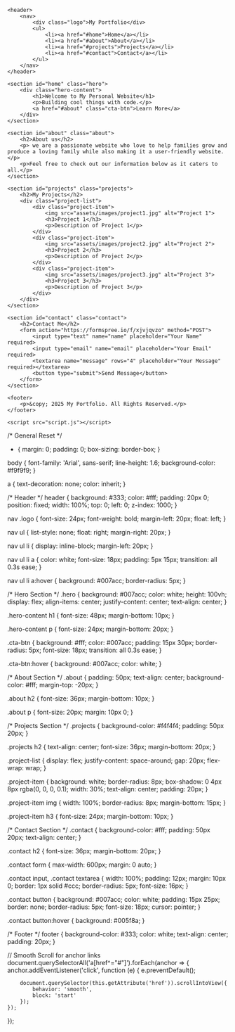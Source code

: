 <!DOCTYPE html>
<html lang="en">
<head>
    <meta charset="UTF-8">
    <meta name="viewport" content="width=device-width, initial-scale=1.0">
    <meta name="description" content="A personal portfolio website with smooth animations and a contact form.">
    <title>My Portfolio Website</title>
    <link rel="stylesheet" href="style.css">
    <link rel="icon" href="assets/images/favicon.ico">
</head>
<body>

    <header>
        <nav>
            <div class="logo">My Portfolio</div>
            <ul>
                <li><a href="#home">Home</a></li>
                <li><a href="#about">About</a></li>
                <li><a href="#projects">Projects</a></li>
                <li><a href="#contact">Contact</a></li>
            </ul>
        </nav>
    </header>

    <section id="home" class="hero">
        <div class="hero-content">
            <h1>Welcome to My Personal Website</h1>
            <p>Building cool things with code.</p>
            <a href="#about" class="cta-btn">Learn More</a>
        </div>
    </section>

    <section id="about" class="about">
        <h2>About us</h2>
        <p> we are a passionate website who love to help families grow and produce a loving family while also making it a user-friendly website.</p>
        <p>Feel free to check out our information below as it caters to all.</p>
    </section>

    <section id="projects" class="projects">
        <h2>My Projects</h2>
        <div class="project-list">
            <div class="project-item">
                <img src="assets/images/project1.jpg" alt="Project 1">
                <h3>Project 1</h3>
                <p>Description of Project 1</p>
            </div>
            <div class="project-item">
                <img src="assets/images/project2.jpg" alt="Project 2">
                <h3>Project 2</h3>
                <p>Description of Project 2</p>
            </div>
            <div class="project-item">
                <img src="assets/images/project3.jpg" alt="Project 3">
                <h3>Project 3</h3>
                <p>Description of Project 3</p>
            </div>
        </div>
    </section>

    <section id="contact" class="contact">
        <h2>Contact Me</h2>
        <form action="https://formspree.io/f/xjvjqvzo" method="POST">
            <input type="text" name="name" placeholder="Your Name" required>
            <input type="email" name="email" placeholder="Your Email" required>
            <textarea name="message" rows="4" placeholder="Your Message" required></textarea>
            <button type="submit">Send Message</button>
        </form>
    </section>

    <footer>
        <p>&copy; 2025 My Portfolio. All Rights Reserved.</p>
    </footer>

    <script src="script.js"></script>
</body>
</html>

/* General Reset */
* {
    margin: 0;
    padding: 0;
    box-sizing: border-box;
}

body {
    font-family: 'Arial', sans-serif;
    line-height: 1.6;
    background-color: #f9f9f9;
}

a {
    text-decoration: none;
    color: inherit;
}

/* Header */
header {
    background: #333;
    color: #fff;
    padding: 20px 0;
    position: fixed;
    width: 100%;
    top: 0;
    left: 0;
    z-index: 1000;
}

nav .logo {
    font-size: 24px;
    font-weight: bold;
    margin-left: 20px;
    float: left;
}

nav ul {
    list-style: none;
    float: right;
    margin-right: 20px;
}

nav ul li {
    display: inline-block;
    margin-left: 20px;
}

nav ul li a {
    color: white;
    font-size: 18px;
    padding: 5px 15px;
    transition: all 0.3s ease;
}

nav ul li a:hover {
    background: #007acc;
    border-radius: 5px;
}

/* Hero Section */
.hero {
    background: #007acc;
    color: white;
    height: 100vh;
    display: flex;
    align-items: center;
    justify-content: center;
    text-align: center;
}

.hero-content h1 {
    font-size: 48px;
    margin-bottom: 10px;
}

.hero-content p {
    font-size: 24px;
    margin-bottom: 20px;
}

.cta-btn {
    background: #fff;
    color: #007acc;
    padding: 15px 30px;
    border-radius: 5px;
    font-size: 18px;
    transition: all 0.3s ease;
}

.cta-btn:hover {
    background: #007acc;
    color: white;
}

/* About Section */
.about {
    padding: 50px;
    text-align: center;
    background-color: #fff;
    margin-top: -20px;
}

.about h2 {
    font-size: 36px;
    margin-bottom: 10px;
}

.about p {
    font-size: 20px;
    margin: 10px 0;
}

/* Projects Section */
.projects {
    background-color: #f4f4f4;
    padding: 50px 20px;
}

.projects h2 {
    text-align: center;
    font-size: 36px;
    margin-bottom: 20px;
}

.project-list {
    display: flex;
    justify-content: space-around;
    gap: 20px;
    flex-wrap: wrap;
}

.project-item {
    background: white;
    border-radius: 8px;
    box-shadow: 0 4px 8px rgba(0, 0, 0, 0.1);
    width: 30%;
    text-align: center;
    padding: 20px;
}

.project-item img {
    width: 100%;
    border-radius: 8px;
    margin-bottom: 15px;
}

.project-item h3 {
    font-size: 24px;
    margin-bottom: 10px;
}

/* Contact Section */
.contact {
    background-color: #fff;
    padding: 50px 20px;
    text-align: center;
}

.contact h2 {
    font-size: 36px;
    margin-bottom: 20px;
}

.contact form {
    max-width: 600px;
    margin: 0 auto;
}

.contact input,
.contact textarea {
    width: 100%;
    padding: 12px;
    margin: 10px 0;
    border: 1px solid #ccc;
    border-radius: 5px;
    font-size: 16px;
}

.contact button {
    background: #007acc;
    color: white;
    padding: 15px 25px;
    border: none;
    border-radius: 5px;
    font-size: 18px;
    cursor: pointer;
}

.contact button:hover {
    background: #005f8a;
}

/* Footer */
footer {
    background-color: #333;
    color: white;
    text-align: center;
    padding: 20px;
}

// Smooth Scroll for anchor links
document.querySelectorAll('a[href^="#"]').forEach(anchor => {
    anchor.addEventListener('click', function (e) {
        e.preventDefault();

        document.querySelector(this.getAttribute('href')).scrollIntoView({
            behavior: 'smooth',
            block: 'start'
        });
    });
});
